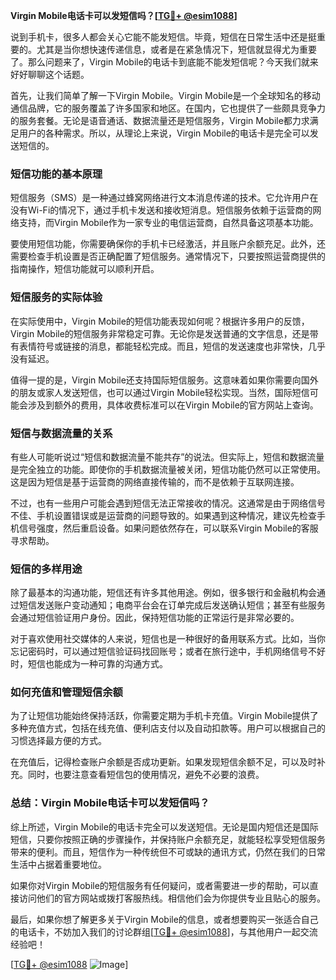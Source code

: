 **Virgin Mobile电话卡可以发短信吗？[[TG💪+ @esim1088](https://t.me/s/esim1088)]**

说到手机卡，很多人都会关心它能不能发短信。毕竟，短信在日常生活中还是挺重要的。尤其是当你想快速传递信息，或者是在紧急情况下，短信就显得尤为重要了。那么问题来了，Virgin Mobile的电话卡到底能不能发短信呢？今天我们就来好好聊聊这个话题。

首先，让我们简单了解一下Virgin Mobile。Virgin Mobile是一个全球知名的移动通信品牌，它的服务覆盖了许多国家和地区。在国内，它也提供了一些颇具竞争力的服务套餐。无论是语音通话、数据流量还是短信服务，Virgin Mobile都力求满足用户的各种需求。所以，从理论上来说，Virgin Mobile的电话卡是完全可以发送短信的。

### **短信功能的基本原理**

短信服务（SMS）是一种通过蜂窝网络进行文本消息传递的技术。它允许用户在没有Wi-Fi的情况下，通过手机卡发送和接收短消息。短信服务依赖于运营商的网络支持，而Virgin Mobile作为一家专业的电信运营商，自然具备这项基本功能。

要使用短信功能，你需要确保你的手机卡已经激活，并且账户余额充足。此外，还需要检查手机设置是否正确配置了短信服务。通常情况下，只要按照运营商提供的指南操作，短信功能就可以顺利开启。

### **短信服务的实际体验**

在实际使用中，Virgin Mobile的短信功能表现如何呢？根据许多用户的反馈，Virgin Mobile的短信服务非常稳定可靠。无论你是发送普通的文字信息，还是带有表情符号或链接的消息，都能轻松完成。而且，短信的发送速度也非常快，几乎没有延迟。

值得一提的是，Virgin Mobile还支持国际短信服务。这意味着如果你需要向国外的朋友或家人发送短信，也可以通过Virgin Mobile轻松实现。当然，国际短信可能会涉及到额外的费用，具体收费标准可以在Virgin Mobile的官方网站上查询。

### **短信与数据流量的关系**

有些人可能听说过“短信和数据流量不能共存”的说法。但实际上，短信和数据流量是完全独立的功能。即使你的手机数据流量被关闭，短信功能仍然可以正常使用。这是因为短信是基于运营商的网络直接传输的，而不是依赖于互联网连接。

不过，也有一些用户可能会遇到短信无法正常接收的情况。这通常是由于网络信号不佳、手机设置错误或是运营商的问题导致的。如果遇到这种情况，建议先检查手机信号强度，然后重启设备。如果问题依然存在，可以联系Virgin Mobile的客服寻求帮助。

### **短信的多样用途**

除了最基本的沟通功能，短信还有许多其他用途。例如，很多银行和金融机构会通过短信发送账户变动通知；电商平台会在订单完成后发送确认短信；甚至有些服务会通过短信验证用户身份。因此，保持短信功能的正常运行是非常必要的。

对于喜欢使用社交媒体的人来说，短信也是一种很好的备用联系方式。比如，当你忘记密码时，可以通过短信验证码找回账号；或者在旅行途中，手机网络信号不好时，短信也能成为一种可靠的沟通方式。

### **如何充值和管理短信余额**

为了让短信功能始终保持活跃，你需要定期为手机卡充值。Virgin Mobile提供了多种充值方式，包括在线充值、便利店支付以及自动扣款等。用户可以根据自己的习惯选择最方便的方式。

在充值后，记得检查账户余额是否成功更新。如果发现短信余额不足，可以及时补充。同时，也要注意查看短信包的使用情况，避免不必要的浪费。

### **总结：Virgin Mobile电话卡可以发短信吗？**

综上所述，Virgin Mobile的电话卡完全可以发送短信。无论是国内短信还是国际短信，只要你按照正确的步骤操作，并保持账户余额充足，就能轻松享受短信服务带来的便利。而且，短信作为一种传统但不可或缺的通讯方式，仍然在我们的日常生活中占据着重要地位。

如果你对Virgin Mobile的短信服务有任何疑问，或者需要进一步的帮助，可以直接访问他们的官方网站或拨打客服热线。相信他们会为你提供专业且贴心的服务。

最后，如果你想了解更多关于Virgin Mobile的信息，或者想要购买一张适合自己的电话卡，不妨加入我们的讨论群组[[TG💪+ @esim1088](https://t.me/s/esim1088)]，与其他用户一起交流经验吧！

[[TG💪+ @esim1088](https://t.me/s/esim1088) ![Image](https://i.postimg.cc/4NQfJmqS/Snipaste-2025-05-13-00-14-12.png)]
